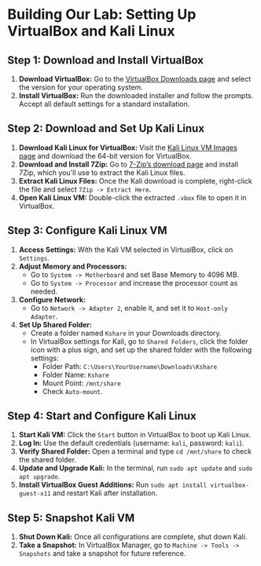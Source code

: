 # Building Our Lab: Setting Up VirtualBox and Kali Linux

## Step 1: Download and Install VirtualBox
1. **Download VirtualBox:** Go to the [VirtualBox Downloads page](https://www.virtualbox.org/wiki/Downloads) and select the version for your operating system.
2. **Install VirtualBox:** Run the downloaded installer and follow the prompts. Accept all default settings for a standard installation.

## Step 2: Download and Set Up Kali Linux
1. **Download Kali Linux for VirtualBox:** Visit the [Kali Linux VM Images page](https://www.kali.org/get-kali/#kali-virtual-machines) and download the 64-bit version for VirtualBox.
2. **Download and Install 7Zip:** Go to [7-Zip’s download page](https://www.7-zip.org/download.html) and install 7Zip, which you'll use to extract the Kali Linux files.
3. **Extract Kali Linux Files:** Once the Kali download is complete, right-click the file and select `7Zip -> Extract Here`.
4. **Open Kali Linux VM:** Double-click the extracted `.vbox` file to open it in VirtualBox.

## Step 3: Configure Kali Linux VM
1. **Access Settings:** With the Kali VM selected in VirtualBox, click on `Settings`.
2. **Adjust Memory and Processors:**
   - Go to `System -> Motherboard` and set Base Memory to 4096 MB.
   - Go to `System -> Processor` and increase the processor count as needed.
3. **Configure Network:**
   - Go to `Network -> Adapter 2`, enable it, and set it to `Host-only Adapter`.
4. **Set Up Shared Folder:**
   - Create a folder named `Kshare` in your Downloads directory.
   - In VirtualBox settings for Kali, go to `Shared Folders`, click the folder icon with a plus sign, and set up the shared folder with the following settings:
     - Folder Path: `C:\Users\YourUsername\Downloads\Kshare`
     - Folder Name: `Kshare`
     - Mount Point: `/mnt/share`
     - Check `Auto-mount`.

## Step 4: Start and Configure Kali Linux
1. **Start Kali VM:** Click the `Start` button in VirtualBox to boot up Kali Linux.
2. **Log In:** Use the default credentials (username: `kali`, password: `kali`).
3. **Verify Shared Folder:** Open a terminal and type `cd /mnt/share` to check the shared folder.
4. **Update and Upgrade Kali:** In the terminal, run `sudo apt update` and `sudo apt upgrade`.
5. **Install VirtualBox Guest Additions:** Run `sudo apt install virtualbox-guest-x11` and restart Kali after installation.

## Step 5: Snapshot Kali VM
1. **Shut Down Kali:** Once all configurations are complete, shut down Kali.
2. **Take a Snapshot:** In VirtualBox Manager, go to `Machine -> Tools -> Snapshots` and take a snapshot for future reference.
